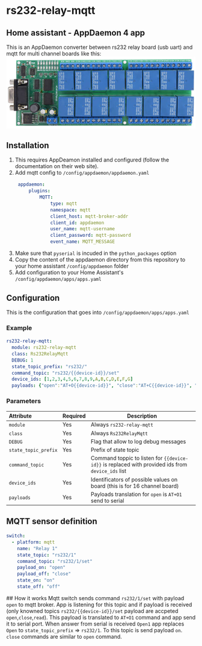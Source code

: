 # rs232-relay-mqtt
## Home assistant - AppDaemon 4 app

This is an AppDaemon converter between rs232 relay board (usb uart) and mqtt for multi channel boards like this:
![alt](./imgs/16ch-relay.png)


## Installation
1. This requires AppDeamon installed and configured (follow the documentation on their web site).
2. Add mqtt config to `/config/appdaemon/appdaemon.yaml`
   ```yaml
    appdaemon:
        plugins:
            MQTT:
                type: mqtt
                namespace: mqtt
                client_host: mqtt-broker-addr
                client_id: appdaemon
                user_name: mqtt-username
                client_password: mqtt-password
                event_name: MQTT_MESSAGE
   ```
3. Make sure that `pyserial` is incuded in the `python_packages` option
4. Copy the content of the appdaemon directory from this repository to your home assistant 
`/config/appdaemon` folder
4. Add configuration to your Home Assistant's `/config/appdaemon/apps/apps.yaml`

## Configuration
This is the configuration that goes into `/config/appdaemon/apps/apps.yaml`

### Example
```yaml
rs232-relay-mqtt:
  module: rs232-relay-mqtt
  class: Rs232RelayMqtt
  DEBUG: 1
  state_topic_prefix: "rs232/"
  command_topic: "rs232/{{device-id}}/set"
  device_ids: [1,2,3,4,5,6,7,8,9,A,B,C,D,E,F,G]
  payloads: {"open":"AT+O{{device-id}}", "close":"AT+C{{device-id}}", "read":"AT+R{{device-id}}"}
```

### Parameters
|Attribute |Required|Description
|:----------|----------|------------
| `module` | Yes | Always `rs232-relay-mqtt`
| `class` | Yes | Always `Rs232RelayMqtt`
| `DEBUG` | Yes | Flag that allow to log debug messages
| `state_topic_prefix` | Yes | Prefix of state topic
| `command_topic` | Yes | Command toppic to listen for `{{device-id}}` is replaced with provided ids from `device_ids` list
| `device_ids` | Yes | Identificators of possible values on board (this is for 16 channel board)
| `payloads` | Yes | Payloads translation for `open` is `AT+O1` send to serial

## MQTT sensor definition
```yaml
switch:
  - platform: mqtt
    name: "Relay 1"
    state_topic: "rs232/1"
    command_topic: "rs232/1/set"
    payload_on: "open"
    payload_off: "close"
    state_on: "on"
    state_off: "off"
```

## How it works
Mqtt switch sends command `rs232/1/set` with payload `open` to mqtt broker. App is listening for this topic and if payload is received (only knowned topics `rs232/{{device-id}}/set` payload are accpeted `open`,`close`,`read`). This payload is translated to `AT+O1` command and app send it to serial port. When answer from serial is received `Open1` app replaces `Open` to `state_topic_prefix` => `rs232/1`. To this topic is send payload `on`. 
`close` commands are similar to `open` command.